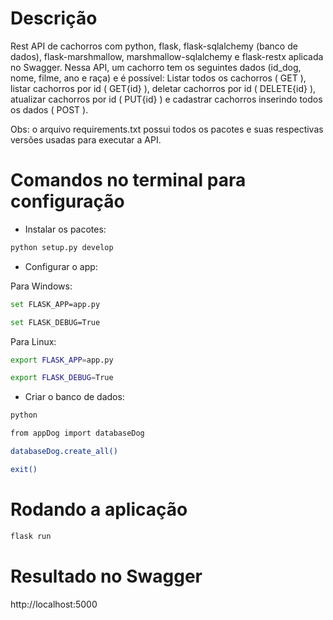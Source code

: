 # Descrição

Rest API de cachorros com python, flask, flask-sqlalchemy (banco de dados), flask-marshmallow, marshmallow-sqlalchemy e flask-restx aplicada no Swagger. Nessa API, um cachorro tem os seguintes dados (id_dog, nome, filme, ano e raça) e é possível: Listar todos os cachorros ( GET ), listar cachorros por id ( GET{id} ), deletar cachorros por id ( DELETE{id} ), atualizar cachorros por id ( PUT{id} ) e cadastrar cachorros inserindo todos os dados ( POST ).

Obs: o arquivo requirements.txt possui todos os pacotes e suas respectivas versões usadas para executar a API.

# Comandos no terminal para configuração

- Instalar os pacotes: 

```bash
python setup.py develop
```
- Configurar o app:

Para Windows:
```bash
set FLASK_APP=app.py 
```
```bash
set FLASK_DEBUG=True
```
Para Linux:
```bash
export FLASK_APP=app.py
```
```bash
export FLASK_DEBUG=True
```

- Criar o banco de dados:
 ```bash
 python
 ```
  ```bash
 from appDog import databaseDog
 ```
  ```bash
 databaseDog.create_all()
 ```
  ```bash
 exit()
 ```
 
 # Rodando a aplicação
  ```bash
 flask run
 ```
 # Resultado no Swagger

 http://localhost:5000
